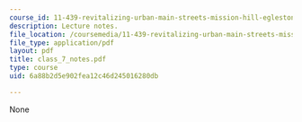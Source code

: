 ```yaml
---
course_id: 11-439-revitalizing-urban-main-streets-mission-hill-egleston-square-boston-spring-2003
description: Lecture notes.
file_location: /coursemedia/11-439-revitalizing-urban-main-streets-mission-hill-egleston-square-boston-spring-2003/6a88b2d5e902fea12c46d245016280db_class_7_notes.pdf
file_type: application/pdf
layout: pdf
title: class_7_notes.pdf
type: course
uid: 6a88b2d5e902fea12c46d245016280db

---
```

None